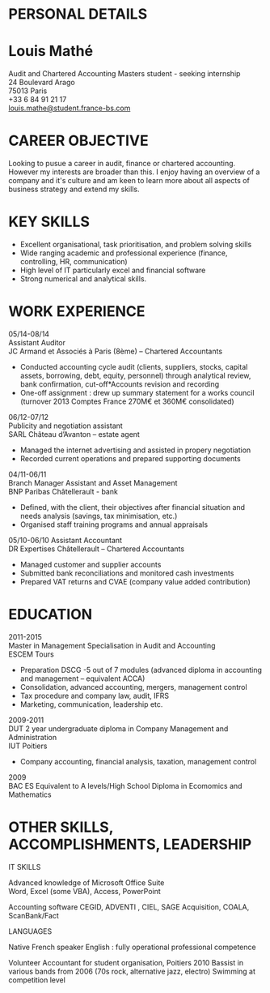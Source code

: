 

# PERSONAL DETAILS

Louis Mathé
===========
  Audit and Chartered Accounting Masters student - seeking internship  
  24 Boulevard Arago   
  75013 Paris   
  +33 6 84 91 21 17   
  louis.mathe@student.france-bs.com    

# CAREER OBJECTIVE

Looking to pusue a career in audit, finance or chartered accounting. 
However my interests are broader than this. I enjoy having an overview of a company and it's culture and am keen to learn more about all aspects of business strategy and extend my skills.


# KEY SKILLS

* Excellent organisational, task prioritisation, and problem solving skills 
* Wide ranging academic and professional experience (finance, controlling, HR, communication)
* High level of IT particularly excel and financial software
* Strong numerical and analytical skills.



# WORK EXPERIENCE

05/14-08/14   
Assistant Auditor   
JC Armand et Associés à Paris (8ème) – Chartered Accountants 
* Conducted accounting cycle audit (clients, suppliers, stocks, capital assets, borrowing, debt, equity, personnel) through analytical review, bank confirmation,  cut-off*Accounts revision and recording
* One-off assignment : drew up summary statement for a works council (turnover 2013 Comptes France 270M€ et 360M€ consolidated) 


06/12-07/12   
Publicity and negotiation assistant   
SARL Château d’Avanton – estate agent
* Managed the internet advertising and assisted in propery negotiation
* Recorded current operations and prepared supporting documents



04/11-06/11     
Branch Manager Assistant and Asset Management                     
BNP Paribas Châtellerault - bank      
* Defined, with the client, their objectives after  financial situation and needs analysis (savings, tax minimisation, etc.)
* Organised staff training programs and annual appraisals 



05/10-06/10
Assistant Accountant                                                                 
DR Expertises Châtellerault – Chartered Accountants
* Managed customer and supplier accounts
* Submitted bank reconciliations and monitored cash investments
* Prepared VAT returns and CVAE (company value added contribution) 



# EDUCATION

2011-2015  
Master in Management Specialisation in Audit and Accounting                  
ESCEM Tours   
* Preparation DSCG -5 out of 7 modules (advanced diploma in accounting and management – equivalent ACCA)
* Consolidation, advanced accounting,  mergers,  management control
* Tax procedure and company law, audit,  IFRS
* Marketing, communication, leadership etc.


2009-2011   
DUT 2 year undergraduate diploma in Company Management and Administration   
IUT  Poitiers   
* Company accounting, financial analysis, taxation, management control


2009  
BAC ES Equivalent to A levels/High School Diploma in Ecomomics and Mathematics 



# OTHER SKILLS, ACCOMPLISHMENTS, LEADERSHIP


IT SKILLS

Advanced knowledge of  Microsoft Office Suite  
Word, Excel (some VBA), Access, PowerPoint

Accounting software
CEGID, ADVENTI , CIEL, SAGE  Acquisition, COALA, ScanBank/Fact  


LANGUAGES

Native French speaker
English : fully operational professional competence

Volunteer Accountant for student organisation, Poitiers 2010
Bassist in various bands from 2006 (70s rock, alternative jazz, electro)
Swimming at competition level






        







